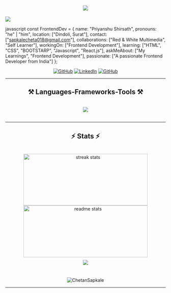<h1 align="center">
    <img src="https://readme-typing-svg.herokuapp.com/?font=Righteous&size=35&center=true&vCenter=true&width=500&height=70&duration=4000&lines=Hey+There!+👋;+I'm+Priyanshu+Shirsath!;" />
</h1>

<img src="https://camo.githubusercontent.com/130ffc354b6ee3c8c9e506276e598bf4e19ea7950df203dacf6aeee4fc543a50/68747470733a2f2f616e616c7974696373696e6469616d61672e636f6d2f77702d636f6e74656e742f75706c6f6164732f323031382f31322f646576656c6f7065722d6472696262626c652e676966"/>

<div>

javascript
const FrontendDev = {
    name: "Priyanshu Shirsath",
    pronouns: "he" | "him",
    location: ["Dindoli, Surat"],
    contact: ["sapkalecheta018@gmail.com"],
    collaborations: ["Red & White Multimedia", "Self Learner"],
    workingOn: ["Frontend Development"],
    learning: ["HTML", "CSS", "BOOTSTARP", "Javascript", "React.js"],
    askMeAbout: ["My Learnings", "Frontend Development"],
    passionate: ["A passionate Frontend Developer from India"]
};


 </div>

<p align="center">
<a href="https://github.com/Priyanshu-Shirsath"><img src="https://img.icons8.com/bubbles/50/000000/github.png" alt="GitHub"/></a>
<a href="https://www.linkedin.com/in/priyanshu-shirsath/?trk=opento_sprofile_topcard">
<img src="https://img.icons8.com/bubbles/50/000000/linkedin.png" alt="LinkedIn"/></a>
<a href="https://www.instagram.com/ft.chetannn_/?next=%2F&hl=en"><img src="https://img.icons8.com/bubbles/50/000000/instagram.png" alt="GitHub"/></a>
<!--   <a href="https://discordapp.com/users/822812589624393749"><img src="https://img.icons8.com/bubbles/50/000000/discord.png" alt="Discord"/></a> -->
</p>

</div>

 <hr/>

<h2 align="center">⚒ Languages-Frameworks-Tools ⚒</h2>
<br/>
<div align="center">
<!--     <img src="https://skillicons.dev/icons?i=aiscript,androidstudio,aws,c,cpp,cmake,github,figma,git" />
    <img src="https://skillicons.dev/icons?i=discord,python,bots,flutter,gcp,firebase,kotlin,linkedin,java,visualstudio,twitter" /><br>
    <img src="https://skillicons.dev/icons?i=cpp,dart,python,flutter,firebase,supabase,androidstudio,vscode,github,java,php,sqlite" /> -->
    <img src="https://skillicons.dev/icons?i=html,css,bootstrap,jquery,javascript,react,git" />
</div>

<br/>
<hr/>




<h2 align="center">⚡ Stats ⚡</h2>
<br>

<div align=center>
  <img width=390 height=162.84 src="https://github-readme-stats.vercel.app/api?username=ChetanSapkale&theme=algolia&show_icons=true&rank_icon=github&border_radius=20&count_private=true" alt="streak stats"/>
<img width=390 height=162.84 src="https://github-readme-streak-stats.herokuapp.com/?user=ChetanSapkale&theme=algolia&border_radius=20" alt="readme stats"/>
  <br/>

   <img align="center" style="margin:0.5rem" src="https://github-readme-stats.vercel.app/api/top-langs/?username=ChetanSapkale&layout=donut-vertical&show_icons=true&rank_icon=github&border_radius=20&title_color=00AEFF&text_color=c9cacc&icon_color=4AB197&bg_color=050F2C"/>
</div>

<br/>

<p align="center"> <img src="https://komarev.com/ghpvc/?username=ChetanSapkale&label=Profile%20views&color=0e75b6&style=flat" alt="ChetanSapkale" /> </p>

<hr/>
